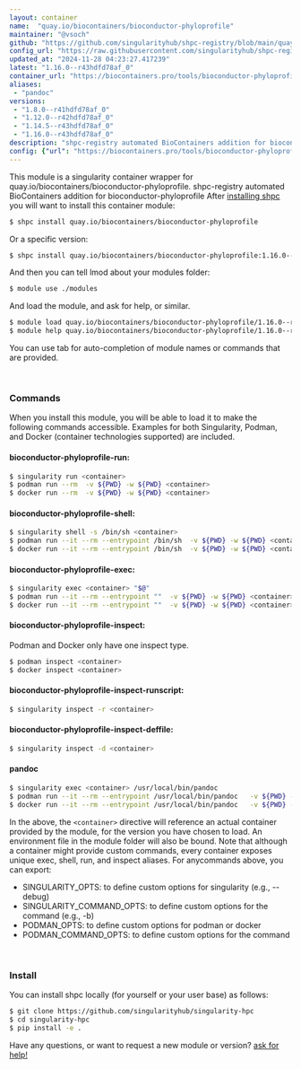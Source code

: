 ```yaml
---
layout: container
name:  "quay.io/biocontainers/bioconductor-phyloprofile"
maintainer: "@vsoch"
github: "https://github.com/singularityhub/shpc-registry/blob/main/quay.io/biocontainers/bioconductor-phyloprofile/container.yaml"
config_url: "https://raw.githubusercontent.com/singularityhub/shpc-registry/main/quay.io/biocontainers/bioconductor-phyloprofile/container.yaml"
updated_at: "2024-11-28 04:23:27.417239"
latest: "1.16.0--r43hdfd78af_0"
container_url: "https://biocontainers.pro/tools/bioconductor-phyloprofile"
aliases:
 - "pandoc"
versions:
 - "1.8.0--r41hdfd78af_0"
 - "1.12.0--r42hdfd78af_0"
 - "1.14.5--r43hdfd78af_0"
 - "1.16.0--r43hdfd78af_0"
description: "shpc-registry automated BioContainers addition for bioconductor-phyloprofile"
config: {"url": "https://biocontainers.pro/tools/bioconductor-phyloprofile", "maintainer": "@vsoch", "description": "shpc-registry automated BioContainers addition for bioconductor-phyloprofile", "latest": {"1.16.0--r43hdfd78af_0": "sha256:f5ffe33a60f406c33b9ce36c08a1b8e933215d9ccbaef9f8692d975400d429d3"}, "tags": {"1.8.0--r41hdfd78af_0": "sha256:ab3db1e4722d975de4a85b301e2601aa5584dd0579efc1cdacc443d6feb7f4c0", "1.12.0--r42hdfd78af_0": "sha256:b696ef790c01634dc77e9d90c9fe77a635eabf1808ba149bfe34a290ecfaad28", "1.14.5--r43hdfd78af_0": "sha256:ce613ee0dc8d179ed639cc820b151f91e69387767485196a2cecbbcfaca3c8e1", "1.16.0--r43hdfd78af_0": "sha256:f5ffe33a60f406c33b9ce36c08a1b8e933215d9ccbaef9f8692d975400d429d3"}, "docker": "quay.io/biocontainers/bioconductor-phyloprofile", "aliases": {"pandoc": "/usr/local/bin/pandoc"}}
---
```


This module is a singularity container wrapper for quay.io/biocontainers/bioconductor-phyloprofile.
shpc-registry automated BioContainers addition for bioconductor-phyloprofile
After [installing shpc](#install) you will want to install this container module:


```bash
$ shpc install quay.io/biocontainers/bioconductor-phyloprofile
```

Or a specific version:

```bash
$ shpc install quay.io/biocontainers/bioconductor-phyloprofile:1.16.0--r43hdfd78af_0
```

And then you can tell lmod about your modules folder:

```bash
$ module use ./modules
```

And load the module, and ask for help, or similar.

```bash
$ module load quay.io/biocontainers/bioconductor-phyloprofile/1.16.0--r43hdfd78af_0
$ module help quay.io/biocontainers/bioconductor-phyloprofile/1.16.0--r43hdfd78af_0
```

You can use tab for auto-completion of module names or commands that are provided.

<br>

### Commands

When you install this module, you will be able to load it to make the following commands accessible.
Examples for both Singularity, Podman, and Docker (container technologies supported) are included.

#### bioconductor-phyloprofile-run:

```bash
$ singularity run <container>
$ podman run --rm  -v ${PWD} -w ${PWD} <container>
$ docker run --rm  -v ${PWD} -w ${PWD} <container>
```

#### bioconductor-phyloprofile-shell:

```bash
$ singularity shell -s /bin/sh <container>
$ podman run --it --rm --entrypoint /bin/sh  -v ${PWD} -w ${PWD} <container>
$ docker run --it --rm --entrypoint /bin/sh  -v ${PWD} -w ${PWD} <container>
```

#### bioconductor-phyloprofile-exec:

```bash
$ singularity exec <container> "$@"
$ podman run --it --rm --entrypoint ""  -v ${PWD} -w ${PWD} <container> "$@"
$ docker run --it --rm --entrypoint ""  -v ${PWD} -w ${PWD} <container> "$@"
```

#### bioconductor-phyloprofile-inspect:

Podman and Docker only have one inspect type.

```bash
$ podman inspect <container>
$ docker inspect <container>
```

#### bioconductor-phyloprofile-inspect-runscript:

```bash
$ singularity inspect -r <container>
```

#### bioconductor-phyloprofile-inspect-deffile:

```bash
$ singularity inspect -d <container>
```


#### pandoc

```bash
$ singularity exec <container> /usr/local/bin/pandoc
$ podman run --it --rm --entrypoint /usr/local/bin/pandoc   -v ${PWD} -w ${PWD} <container> -c " $@"
$ docker run --it --rm --entrypoint /usr/local/bin/pandoc   -v ${PWD} -w ${PWD} <container> -c " $@"
```



In the above, the `<container>` directive will reference an actual container provided
by the module, for the version you have chosen to load. An environment file in the
module folder will also be bound. Note that although a container
might provide custom commands, every container exposes unique exec, shell, run, and
inspect aliases. For anycommands above, you can export:

 - SINGULARITY_OPTS: to define custom options for singularity (e.g., --debug)
 - SINGULARITY_COMMAND_OPTS: to define custom options for the command (e.g., -b)
 - PODMAN_OPTS: to define custom options for podman or docker
 - PODMAN_COMMAND_OPTS: to define custom options for the command

<br>

### Install

You can install shpc locally (for yourself or your user base) as follows:

```bash
$ git clone https://github.com/singularityhub/singularity-hpc
$ cd singularity-hpc
$ pip install -e .
```

Have any questions, or want to request a new module or version? [ask for help!](https://github.com/singularityhub/singularity-hpc/issues)